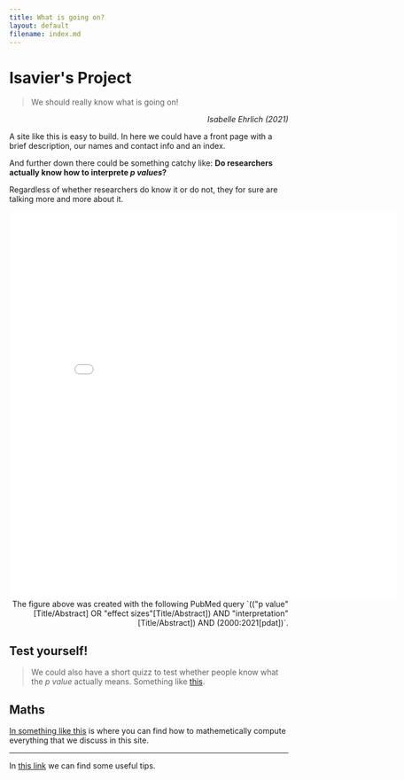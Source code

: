 ```yaml
---
title: What is going on?
layout: default
filename: index.md
---
```

# Isavier's Project
> We should really know what is going on!

<div style="text-align: right"> <i>Isabelle Ehrlich (2021)</i></div> 

A site like this is easy to build. In here we could have a front page with a brief description, our names and contact info and an index.

And further down there could be something catchy like: 
**Do researchers actually know how to interprete _p values_?**

Regardless of whether researchers do know it or do not, they for sure are talking more and more about it.

  <iframe src="./interpretation_plot.html"
    sandbox="allow-same-origin allow-scripts"
    width="700"
    height="700"
    scrolling="yes"
    seamless="seamless"
    frameborder="0">
  </iframe>
 <div style="text-align: right"> 
The figure above was created with the following PubMed query `(("p value"[Title/Abstract] OR "effect sizes"[Title/Abstract]) AND "interpretation"[Title/Abstract]) AND (2000:2021[pdat])`. </div> 

## Test yourself!
> We could also have a short quizz to test whether people know what the _p value_ actually means. Something like [this](./pages/quizz.html).

## Maths
[In something like this](./pages/maths.html) is where you can find how to mathemetically compute everything that we discuss in this site.

--------
In [this link](./pages/cheat_sheet.html) we can find some useful tips.
